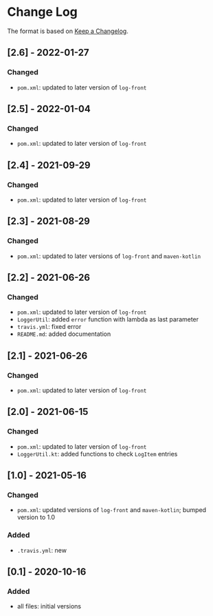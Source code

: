 # Change Log

The format is based on [Keep a Changelog](http://keepachangelog.com/).

## [2.6] - 2022-01-27
### Changed
- `pom.xml`: updated to later version of `log-front`

## [2.5] - 2022-01-04
### Changed
- `pom.xml`: updated to later version of `log-front`

## [2.4] - 2021-09-29
### Changed
- `pom.xml`: updated to later version of `log-front`

## [2.3] - 2021-08-29
### Changed
- `pom.xml`: updated to later versions of `log-front` and `maven-kotlin`

## [2.2] - 2021-06-26
### Changed
- `pom.xml`: updated to later version of `log-front`
- `LoggerUtil`: added `error` function with lambda as last parameter
- `travis.yml`: fixed error
- `README.md`: added documentation

## [2.1] - 2021-06-26
### Changed
- `pom.xml`: updated to later version of `log-front`

## [2.0] - 2021-06-15
### Changed
- `pom.xml`: updated to later version of `log-front`
- `LoggerUtil.kt`: added functions to check `LogItem` entries

## [1.0] - 2021-05-16
### Changed
- `pom.xml`: updated versions of `log-front` and `maven-kotlin`; bumped version to 1.0
### Added
- `.travis.yml`: new

## [0.1] - 2020-10-16
### Added
- all files: initial versions
